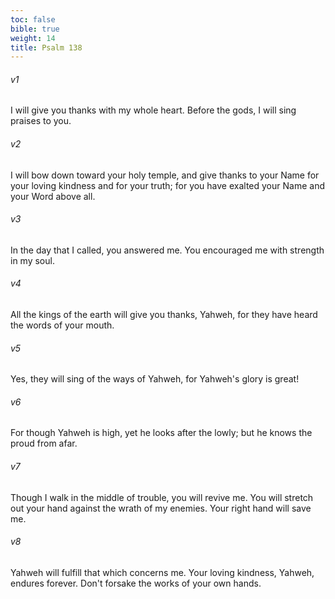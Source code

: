 ```yaml
---
toc: false
bible: true
weight: 14
title: Psalm 138
---
```




###### v1 
I will give you thanks with my whole heart. Before the gods, I will sing praises to you. 

###### v2 
I will bow down toward your holy temple, and give thanks to your Name for your loving kindness and for your truth; for you have exalted your Name and your Word above all. 

###### v3 
In the day that I called, you answered me. You encouraged me with strength in my soul. 

###### v4 
All the kings of the earth will give you thanks, Yahweh, for they have heard the words of your mouth. 

###### v5 
Yes, they will sing of the ways of Yahweh, for Yahweh's glory is great! 

###### v6 
For though Yahweh is high, yet he looks after the lowly; but he knows the proud from afar. 

###### v7 
Though I walk in the middle of trouble, you will revive me. You will stretch out your hand against the wrath of my enemies. Your right hand will save me. 

###### v8 
Yahweh will fulfill that which concerns me. Your loving kindness, Yahweh, endures forever. Don't forsake the works of your own hands.
